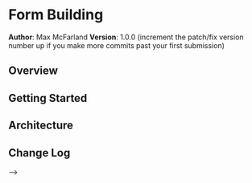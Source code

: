 # Form Building

**Author**: Max McFarland
**Version**: 1.0.0 (increment the patch/fix version number up if you make more commits past your first submission)

## Overview
<!-- This application creates a dynamic form to the elements of a webpage. The elements on the page scale as the page is resized, and a breakpoint changes the layout of the elements themselves-->

## Getting Started
<!-- To download, first clone its directory from Github. Click on index.html to open the application in your browser. move the screen to see the dynamic styling -->

## Architecture
<!-- This was built through the use of CSS styling, specifically a grid template. The @media query function was also used. -->

## Change Log
<!-- Use this are to document the iterative changes made to your application as each feature is successfully implemented. Use time stamps. Here's an examples:

07-16-2018 9:00am: Began work on the application.
07-16-2018 10:00am: finished the mobile view of the website.
07-16-2018 11:00am: finished the desktop view through the implimentation of grid templates

## Credits and Collaborations
<!-- CSS and HTML were used in the making of this applicaiton. -->
-->
